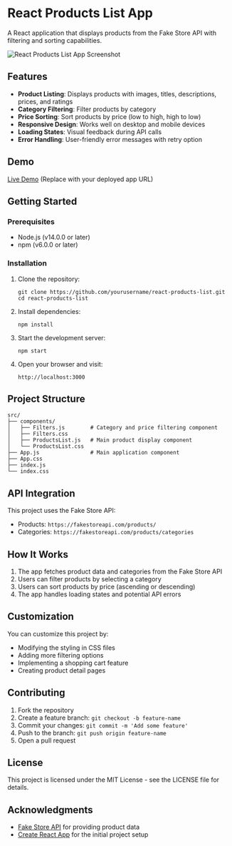 # React Products List App

A React application that displays products from the Fake Store API with filtering and sorting capabilities.

![React Products List App Screenshot](https://via.placeholder.com/800x400?text=React+Products+List+App)

## Features

- **Product Listing**: Displays products with images, titles, descriptions, prices, and ratings
- **Category Filtering**: Filter products by category
- **Price Sorting**: Sort products by price (low to high, high to low)
- **Responsive Design**: Works well on desktop and mobile devices
- **Loading States**: Visual feedback during API calls
- **Error Handling**: User-friendly error messages with retry option

## Demo

[Live Demo](https://your-demo-url-here.netlify.app) (Replace with your deployed app URL)

## Getting Started

### Prerequisites

- Node.js (v14.0.0 or later)
- npm (v6.0.0 or later)

### Installation

1. Clone the repository:
   ```
   git clone https://github.com/yourusername/react-products-list.git
   cd react-products-list
   ```

2. Install dependencies:
   ```
   npm install
   ```

3. Start the development server:
   ```
   npm start
   ```

4. Open your browser and visit:
   ```
   http://localhost:3000
   ```

## Project Structure

```
src/
├── components/
│   ├── Filters.js        # Category and price filtering component
│   ├── Filters.css
│   ├── ProductsList.js   # Main product display component
│   └── ProductsList.css
├── App.js                # Main application component
├── App.css
├── index.js
└── index.css
```

## API Integration

This project uses the Fake Store API:
- Products: `https://fakestoreapi.com/products/`
- Categories: `https://fakestoreapi.com/products/categories`

## How It Works

1. The app fetches product data and categories from the Fake Store API
2. Users can filter products by selecting a category
3. Users can sort products by price (ascending or descending)
4. The app handles loading states and potential API errors

## Customization

You can customize this project by:
- Modifying the styling in CSS files
- Adding more filtering options
- Implementing a shopping cart feature
- Creating product detail pages

## Contributing

1. Fork the repository
2. Create a feature branch: `git checkout -b feature-name`
3. Commit your changes: `git commit -m 'Add some feature'`
4. Push to the branch: `git push origin feature-name`
5. Open a pull request

## License

This project is licensed under the MIT License - see the LICENSE file for details.

## Acknowledgments

- [Fake Store API](https://fakestoreapi.com/) for providing product data
- [Create React App](https://create-react-app.dev/) for the initial project setup